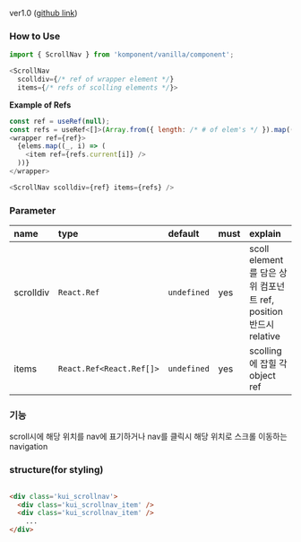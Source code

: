 ver1.0 ([github link](https://github.com/Komponent1/Komponent/tree/master/Vanilla/app/srcs/components/scrollnav))

### How to Use

~~~javascript
import { ScrollNav } from 'komponent/vanilla/component';

<ScrollNav
  scolldiv={/* ref of wrapper element */}
  items={/* refs of scolling elements */}>
~~~

**Example of Refs**
```javascript
const ref = useRef(null);
const refs = useRef<[]>(Array.from({ length: /* # of elem's */ }).map(() => React.createRef()));
<wrapper ref={ref}>
  {elems.map((_, i) => (
    <item ref={refs.current[i]} />
  ))}
</wrapper>

<ScrollNav scolldiv={ref} items={refs} />
```

### Parameter

|name|type|default|must|explain|
|:---|:---|:---|:---|:---|
|scrolldiv|`React.Ref`|`undefined`|yes|scoll element를 담은 상위 컴포넌트 ref, position반드시 relative|
|items|`React.Ref<React.Ref[]>`|`undefined`|yes|scolling에 잡힐 각 object ref|


### 기능
scroll시에 해당 위치를 nav에 표기하거나 nav를 클릭시 해당 위치로 스크롤 이동하는 navigation

### structure(for styling)
```html

<div class='kui_scrollnav'>
  <div class='kui_scrollnav_item' />
  <div class='kui_scrollnav_item' />
    ...
</div>
```

